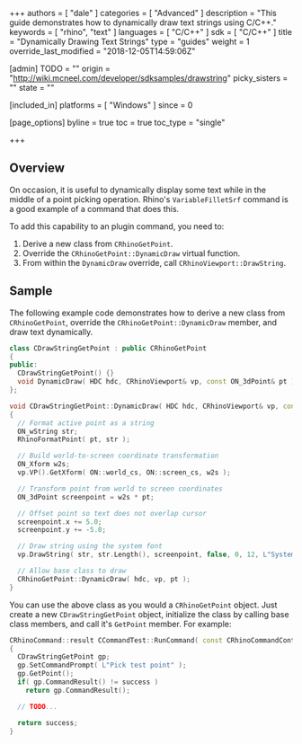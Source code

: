 +++
authors = [ "dale" ]
categories = [ "Advanced" ]
description = "This guide demonstrates how to dynamically draw text strings using C/C++."
keywords = [ "rhino", "text" ]
languages = [ "C/C++" ]
sdk = [ "C/C++" ]
title = "Dynamically Drawing Text Strings"
type = "guides"
weight = 1
override_last_modified = "2018-12-05T14:59:06Z"

[admin]
TODO = ""
origin = "http://wiki.mcneel.com/developer/sdksamples/drawstring"
picky_sisters = ""
state = ""

[included_in]
platforms = [ "Windows" ]
since = 0

[page_options]
byline = true
toc = true
toc_type = "single"

+++

 
## Overview

On occasion, it is useful to dynamically display some text while in the middle of a point picking operation.  Rhino's `VariableFilletSrf` command is a good example of a command that does this.

To add this capability to an plugin command, you need to:

1. Derive a new class from `CRhinoGetPoint`.
1. Override the `CRhinoGetPoint::DynamicDraw` virtual function.
1. From within the `DynamicDraw` override, call `CRhinoViewport::DrawString`.

## Sample

The following example code demonstrates how to derive a new class from `CRhinoGetPoint`, override the `CRhinoGetPoint::DynamicDraw` member, and draw text dynamically.

```cpp
class CDrawStringGetPoint : public CRhinoGetPoint
{
public:
  CDrawStringGetPoint() {}
  void DynamicDraw( HDC hdc, CRhinoViewport& vp, const ON_3dPoint& pt );
};

void CDrawStringGetPoint::DynamicDraw( HDC hdc, CRhinoViewport& vp, const ON_3dPoint& pt )
{
  // Format active point as a string
  ON_wString str;
  RhinoFormatPoint( pt, str );

  // Build world-to-screen coordinate transformation
  ON_Xform w2s;
  vp.VP().GetXform( ON::world_cs, ON::screen_cs, w2s );

  // Transform point from world to screen coordinates
  ON_3dPoint screenpoint = w2s * pt;

  // Offset point so text does not overlap cursor
  screenpoint.x += 5.0;
  screenpoint.y += -5.0;

  // Draw string using the system font
  vp.DrawString( str, str.Length(), screenpoint, false, 0, 12, L"System" );

  // Allow base class to draw
  CRhinoGetPoint::DynamicDraw( hdc, vp, pt );
}
```

You can use the above class as you would a `CRhinoGetPoint` object.  Just create a new `CDrawStringGetPoint` object, initialize the class by calling base class members, and call it's `GetPoint` member.  For example:

```cpp
CRhinoCommand::result CCommandTest::RunCommand( const CRhinoCommandContext& context )
{
  CDrawStringGetPoint gp;
  gp.SetCommandPrompt( L"Pick test point" );
  gp.GetPoint();
  if( gp.CommandResult() != success )
    return gp.CommandResult();

  // TODO...

  return success;
}
```
